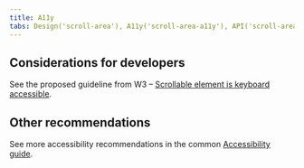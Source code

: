```yaml
---
title: A11y
tabs: Design('scroll-area'), A11y('scroll-area-a11y'), API('scroll-area-api'), Example('scroll-area-code'), Changelog('scroll-area-changelog')
---
```


## Considerations for developers

See the proposed guideline from W3 – [Scrollable element is keyboard accessible](https://www.w3.org/WAI/standards-guidelines/act/rules/0ssw9k/proposed/).

## Other recommendations

See more accessibility recommendations in the common [Accessibility guide](/core-principles/a11y/).
